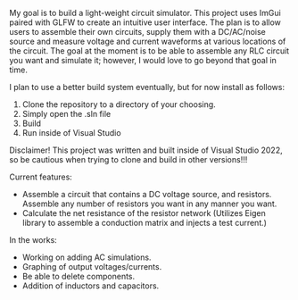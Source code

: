 My goal is to build a light-weight circuit simulator.
This project uses ImGui paired with GLFW to create an intuitive user interface. The plan is to allow users to assemble their own circuits, supply them with a DC/AC/noise source and measure voltage and current waveforms at various locations of the circuit.
The goal at the moment is to be able to assemble any RLC circuit you want and simulate it; however, I would love to go beyond that goal in time.

I plan to use a better build system eventually, but for now install as follows:
1) Clone the repository to a directory of your choosing.
2) Simply open the .sln file
3) Build
4) Run inside of Visual Studio

Disclaimer!
This project was written and built inside of Visual Studio 2022, so be cautious when trying to clone and build in other versions!!!

Current features:
- Assemble a circuit that contains a DC voltage source, and resistors. Assemble any number of resistors you want in any manner you want.
- Calculate the net resistance of the resistor network (Utilizes Eigen library to assemble a conduction matrix and injects a test current.)

In the works:
- Working on adding AC simulations.
- Graphing of output voltages/currents.
- Be able to delete components.
- Addition of inductors and capacitors.
